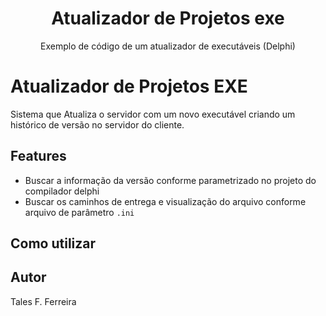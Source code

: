 <h1 align="center">Atualizador de Projetos exe</h1>

<p align="center">
  Exemplo de código de um atualizador de executáveis (Delphi)
</p>

# Atualizador de Projetos EXE
Sistema que Atualiza o servidor com um novo executável criando um histórico de versão no servidor do cliente.

## Features

 * Buscar a informação da versão conforme parametrizado no projeto do compilador delphi
 * Buscar os caminhos de entrega e visualização do arquivo conforme arquivo de parâmetro `.ini`
 
 ## Como utilizar


## Autor
Tales F. Ferreira
